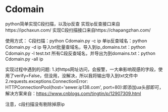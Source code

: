 # Cdomain
python简单实现C段扫描，以及ip反查
实现ip反查接口来自https://ipchaxun.com/
实现C段扫描接口来自https://chapangzhan.com/

使用方式：
C段扫描：python Cdomain.py -c ip
单ip反查域名：python Cdomain.py -d ip
导入txt批量查域名，导入到ip_domains.txt：python Cdomain.py -l test.txt
所有C段反查域名，并导出为到domains.txt：python Cdomain.py -all ip

实现过程中遇到的问题:
1.对https网址访问，会报警，一大串影响观感的字段，使用了verify=False，但没用，没解决，所以我将输出导入到txt文件中
2.requests.exceptions.ConnectionError: HTTPConnectionPool(host='sewer.ip138.com', port=80):即添加ua头部即可，解决方案来自：https://www.cnblogs.com/tingtin/p/12907309.html

注意，c段扫描没有剔除掉原ip
